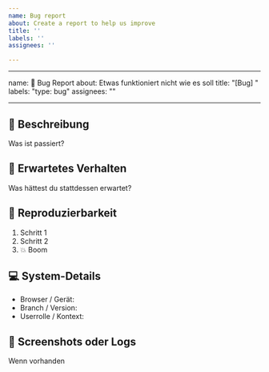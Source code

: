 ```yaml
---
name: Bug report
about: Create a report to help us improve
title: ''
labels: ''
assignees: ''

---
```


---
name: 🐞 Bug Report
about: Etwas funktioniert nicht wie es soll
title: "[Bug] "
labels: "type: bug"
assignees: ""

---

## 🐛 Beschreibung
Was ist passiert?

## 🚦 Erwartetes Verhalten
Was hättest du stattdessen erwartet?

## 🔁 Reproduzierbarkeit
1. Schritt 1
2. Schritt 2
3. 💥 Boom

## 💻 System-Details
- Browser / Gerät:
- Branch / Version:
- Userrolle / Kontext:

## 📎 Screenshots oder Logs
Wenn vorhanden
